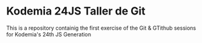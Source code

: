 # Kodemia 24JS Taller de Git

This is a repository containig the first exercise of the Git & GTithub sessions for Kodemia's 24th JS Generation